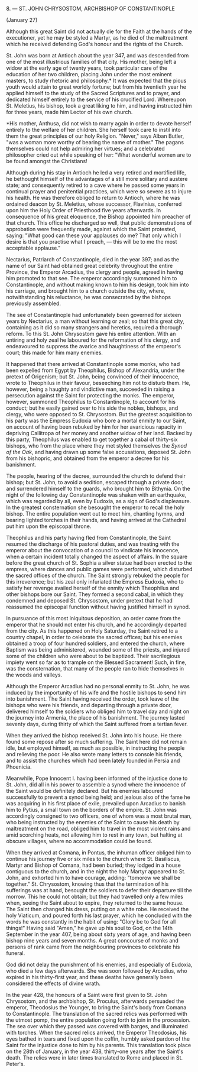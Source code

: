 
8\. — ST. JOHN CHRYSOSTOM, ARCHBISHOP OF CONSTANTINOPLE

(January 27)

Although this great Saint did not actually die for the Faith at the hands of the executioner, yet he may be styled a Martyr, as he died of the maltreatment which he received defending God\'s honour and the rights of the Church.

St. John was born at Antioch about the year 347, and was descended from one of the most illustrious families of that city. His mother, being left a widow at the early age of twenty years, took particular care of the education of her two children, placing John under the most eminent masters, to study rhetoric and philosophy.\* It was expected that the pious youth would attain to great worldly fortune; but from his twentieth year he applied himself to the study of the Sacred Scriptures and to prayer, and dedicated himself entirely to the service of his crucified Lord. Whereupon St. Meletius, his bishop, took a great liking to him, and having instructed him for three years, made him Lector of his own church.

\*His mother, Anthusa, did not wish to marry again in order to devote herself entirely to the welfare of her children. She herself took care to instil into them the great principles of our holy Religion. \"Never,\" says Alban Butler, \"was a woman more worthy of bearing the name of mother.\" The pagans themselves could not help admiring her virtues; and a celebrated philosopher cried out while speaking of her: \"What wonderful women are to be found amongst the Christians!

Although during his stay in Antioch he led a very retired and mortified life, he bethought himself of the advantages of a still more solitary and austere state; and consequently retired to a cave where he passed some years in continual prayer and penitential practices, which were so severe as to injure his health. He was therefore obliged to return to Antioch, where he was ordained deacon by St. Meletius, whose successor, Flavinius, conferred upon him the Holy Order of Priesthood five years afterwards. In consequence of his great eloquence, the Bishop appointed him preacher of that church. This office he discharged so well, that public demonstrations of approbation were frequently made, against which the Saint protested, saying: \"What good can these your applauses do me? That only which I desire is that you practise what I preach, — this will be to me the most acceptable applause.\"

Nectarius, Patriarch of Constantinople, died in the year 397; and as the name of our Saint had obtained great celebrity throughout the entire Province, the Emperor Arcadius, the clergy and people, agreed in having him promoted to that see. The emperor accordingly summoned him to Constantinople, and without making known to him his design, took him into his carriage, and brought him to a church outside the city, where, notwithstanding his reluctance, he was consecrated by the bishops previously assembled.

The see of Constantinople had unfortunately been governed for sixteen years by Nectarius, a man without learning or zeal; so that this great city, containing as it did so many strangers and heretics, required a thorough reform. To this St. John Chrysostom gave his entire attention. With an untiring and holy zeal he laboured for the reformation of his clergy, and endeavoured to suppress the avarice and haughtiness of the emperor\'s court; this made for him many enemies.

It happened that there arrived at Constantinople some monks, who had been expelled from Egypt by Theophilus, Bishop of Alexandria, under the pretext of Origenism; but St. John, being convinced of their innocence, wrote to Theophilus in their favour, beseeching him not to disturb them. He, however, being a haughty and vindictive man, succeeded in raising a persecution against the Saint for protecting the monks. The emperor, however, summoned Theophilus to Constantinople, to account for his conduct; but he easily gained over to his side the nobles, bishops, and clergy, who were opposed to St. Chrysostom. But the greatest acquisition to his party was the Empress Eudoxia who bore a mortal enmity to our Saint, on account of having been rebuked by him for her avaricious rapacity in depriving Callitropa of her money and another widow of her land. Backed by this party, Theophilus was enabled to get together a cabal of thirty-six bishops, who from the place where they met styled themselves the *Synod of the Oak*, and having drawn up some false accusations, deposed St. John from his bishopric, and obtained from the emperor a decree for his banishment.

The people, hearing of the decree, surrounded the church to defend their bishop; but St. John, to avoid a sedition, escaped through a private door, and surrendered himself to the guards, who brought him to Bithynia. On the night of the following day Constantinople was shaken with an earthquake, which was regarded by all, even by Eudoxia, as a sign of God\'s displeasure. In the greatest consternation she besought the emperor to recall the holy bishop. The entire population went out to meet him, chanting hymns, and bearing lighted torches in their hands, and having arrived at the Cathedral put him upon the episcopal throne.

Theophilus and his party having fled from Constantinople, the Saint resumed the discharge of his pastoral duties, and was treating with the emperor about the convocation of a council to vindicate his innocence, when a certain incident totally changed the aspect of affairs. In the square before the great church of St. Sophia a silver statue had been erected to the empress, where dances and public games were performed, which disturbed the sacred offices of the church. The Saint strongly rebuked the people for this irreverence; but his zeal only infuriated the Empress Eudoxia, who to satisfy her revenge availed herself of the enmity which Theophilus and other bishops bore our Saint. They formed a second cabal, in which they condemned and deposed St. Chrysostom, under pretext that he had reassumed the episcopal function without having justified himself in synod.

In pursuance of this most iniquitous deposition, an order came from the emperor that he should not enter his church, and he accordingly departed from the city. As this happened on Holy Saturday, the Saint retired to a country chapel, in order to celebrate the sacred offices; but his enemies obtained a troop of four hundred soldiers, and entered the church, where Baptism was being administered, wounded some of the priests, and injured some of the children who were about to be baptized. Their sacrilegious impiety went so far as to trample on the Blessed Sacrament! Such, in fine, was the consternation, that many of the people ran to hide themselves in the woods and valleys.

Although the Emperor Arcadius had no personal enmity to St. John, he was induced by the importunity of his wife and the hostile bishops to send him into banishment. The Saint having received the order, took leave of the bishops who were his friends, and departing through a private door, delivered himself to the soldiers who obliged him to travel day and night on the journey into Armenia, the place of his banishment. The journey lasted seventy days, during thirty of which the Saint suffered from a tertian fever.

When they arrived the bishop received St. John into his house. He there found some repose after so much suffering. The Saint here did not remain idle, but employed himself, as much as possible, in instructing the people and relieving the poor. He also wrote many letters to console his friends, and to assist the churches which had been lately founded in Persia and Phoenicia.

Meanwhile, Pope Innocent I. having been informed of the injustice done to St. John, did all in his power to assemble a synod where the innocence of the Saint would be definitely declared. But his enemies laboured successfully to prevent a synod being held; and jealous also of the fame he was acquiring in his first place of exile, prevailed upon Arcadius to banish him to Pytius, a small town on the borders of the empire. St. John was accordingly consigned to two officers, one of whom was a most brutal man, who being instructed by the enemies of the Saint to cause his death by maltreatment on the road, obliged him to travel in the most violent rains and amid scorching heats, not allowing him to rest in any town, but halting at obscure villages, where no accommodation could be found.

When they arrived at Comana, in Pontus, the inhuman officer obliged him to continue his journey five or six miles to the church where St. Basiliscus, Martyr and Bishop of Comana, had been buried; they lodged in a house contiguous to the church, and in the night the holy Martyr appeared to St. John, and exhorted him to have courage, adding: \"tomorow we shall be together.\" St. Chrysostom, knowing thus that the termination of his sufferings was at hand, besought the soldiers to defer their departure till the morrow. This he could not obtain; but they had travelled only a few miles when, seeing the Saint about to expire, they returned to the same house. The Saint then changed his dress, putting on a white robe. He received the holy Viaticum, and poured forth his last prayer, which he concluded with the words he was constantly in the habit of using: \"Glory be to God for all things!\" Having said \"Amen,\" he gave up his soul to God, on the 14th September in the year 407, being about sixty years of age, and having been bishop nine years and seven months. A great concourse of monks and persons of rank came from the neighbouring provinces to celebrate his funeral.

God did not delay the punishment of his enemies, and especially of Eudoxia, who died a few days afterwards. She was soon followed by Arcadius, who expired in his thirty-first year, and these deaths have generally been considered the effects of divine wrath.

In the year 428, the honours of a Saint were first given to St. John Chrysostom, and the archbishop, St. Proculus, afterwards persuaded the emperor, Theodosius the Younger, to bring the Saint\'s body from Comana to Constantinople. The translation of the sacred relics was performed with the utmost pomp, the entire population going forth to join in the procession. The sea over which they passed was covered with barges, and illuminated with torches. When the sacred relics arrived, the Emperor Theodosius, his eyes bathed in tears and fixed upon the coffin, humbly asked pardon of the Saint for the injustice done to him by his parents. This translation took place on the 28th of January, in the year 438, thirty-one years after the Saint\'s death. The relics were in later times translated to Rome and placed in St. Peter\'s.


